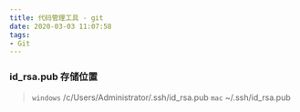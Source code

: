 ```yaml
---
title: 代码管理工具 - git
date: 2020-03-03 11:07:58
tags:
- Git
---
```


###  id_rsa.pub 存储位置
> `windows` /c/Users/Administrator/.ssh/id_rsa.pub
> `mac` ~/.ssh/id_rsa.pub

